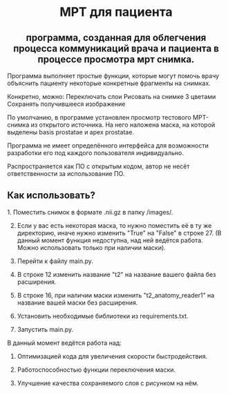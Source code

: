 <h1 align=center >МРТ для пациента </h1>
<h2 align=center>программа, созданная для облегчения процесса коммуникаций врача и пациента в процессе просмотра мрт снимка.</h2>

Программа выполняет простые функции, которые могут помочь врачу объяснить пациенту некоторые конкретные фрагменты на снимках.

Конкретно, можно:
Переключать слои
Рисовать на снимке 3 цветами
Сохранять получившееся изображение

По умолчанию, в программе установлен просмотр тестового МРТ-снимка из открытого источника. На него наложена маска, на которой выделены basis prostatae и apex prostatae.

Программа не имеет определённого интерфейса для возможности разработки его под каждого пользователя индивидуально. 

Распространяется как ПО с открытым кодом, автор не несёт ответственности за использование ПО.

<h2>Как использовать?</h2></n>
1. Поместить снимок в формате .nii.gz в папку /images/.</n>

2. Если у вас есть некоторая маска, то нужно поместить её в ту же директорию, иначе нужно изменить "True" на "False" в строке 27. (В данный момент функция недоступна, над ней ведётся работа. Можно использовать только при наличии маски).</n>

3. Перейти к файлу main.py.</n>

4. В строке 12 изменить название "t2" на название вашего файла без расширения.</n>

5. В строке 16, при наличии маски изменить "t2_anatomy_reader1" на название вашей маски без расширения.</n>

6. Установить необходимые библиотеки из requirements.txt.</n>

7. Запустить main.py.</n>

В данный момент ведётся работа над:</n>

1. Оптимизацией кода для увеличения скорости быстродействия.</n>

2. Работоспособностью функции переключения маски.</n>

3. Улучшение качества сохраняемого слоя с рисунком на нём.</n>
